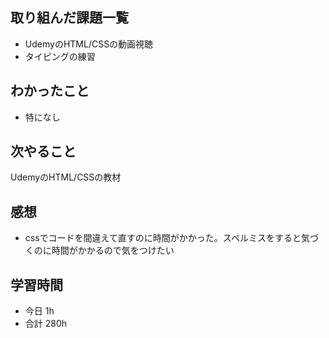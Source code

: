 ## 取り組んだ課題一覧
-  UdemyのHTML/CSSの動画視聴
- タイピングの練習
## わかったこと
- 特になし
## 次やること
UdemyのHTML/CSSの教材
## 感想
- cssでコードを間違えて直すのに時間がかかった。スペルミスをすると気づくのに時間がかかるので気をつけたい
## 学習時間
- 今日 1h
- 合計 280h